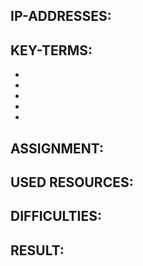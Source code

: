 ## IP-ADDRESSES:



## KEY-TERMS:

*
*
*
*
*

## ASSIGNMENT:



## USED RESOURCES:



## DIFFICULTIES:



## RESULT: